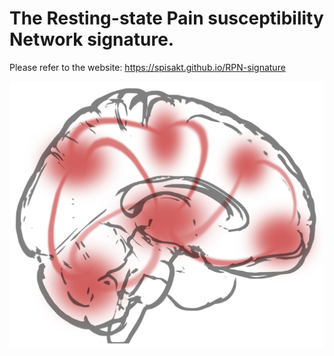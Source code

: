 # The Resting-state Pain susceptibility Network signature.

Please refer to the website: https://spisakt.github.io/RPN-signature

![image](img/logo.png)

